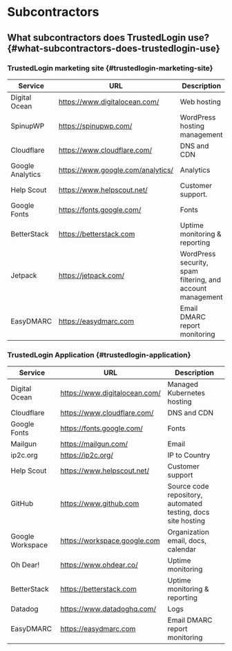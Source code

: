 # Subcontractors

## What subcontractors does TrustedLogin use? {#what-subcontractors-does-trustedlogin-use}

### TrustedLogin marketing site {#trustedlogin-marketing-site}

| Service          | URL                              | Description                                                |
|------------------|----------------------------------|------------------------------------------------------------|
| Digital Ocean    | https://www.digitalocean.com/    | Web hosting                                                |
| SpinupWP         | https://spinupwp.com/            | WordPress hosting management                               |
| Cloudflare       | https://www.cloudflare.com/      | DNS and CDN                                                |
| Google Analytics | https://www.google.com/analytics/ | Analytics                                                  |
| Help Scout       | https://www.helpscout.net/       | Customer support.                                          |
| Google Fonts     | https://fonts.google.com/        | Fonts                                                      |
| BetterStack      | https://betterstack.com          | Uptime monitoring & reporting                              |
| Jetpack          | https://jetpack.com/             | WordPress security, spam filtering, and account management |
| EasyDMARC        | https://easydmarc.com            | Email DMARC report monitoring                              |

### TrustedLogin Application {#trustedlogin-application}

| Service          | URL                            | Description                                                  |
|------------------|--------------------------------|--------------------------------------------------------------|
| Digital Ocean    | https://www.digitalocean.com/  | Managed Kubernetes hosting                                   |
| Cloudflare       | https://www.cloudflare.com/    | DNS and CDN                                                  |
| Google Fonts     | https://fonts.google.com/      | Fonts                                                        |
| Mailgun          | https://mailgun.com/           | Email                                                        |
| ip2c.org         | https://ip2c.org/              | IP to Country                                                |
| Help Scout       | https://www.helpscout.net/     | Customer support                                             |
| GitHub           | https://www.github.com         | Source code repository, automated testing, docs site hosting |
| Google Workspace | https://workspace.google.com   | Organization email, docs, calendar                           |
| Oh Dear!         | https://www.ohdear.co/         | Uptime monitoring                                            |
| BetterStack      | https://betterstack.com        | Uptime monitoring & reporting                                |
| Datadog          | https://www.datadoghq.com/     | Logs                                                         |
| EasyDMARC        | https://easydmarc.com          | Email DMARC report monitoring                                |
